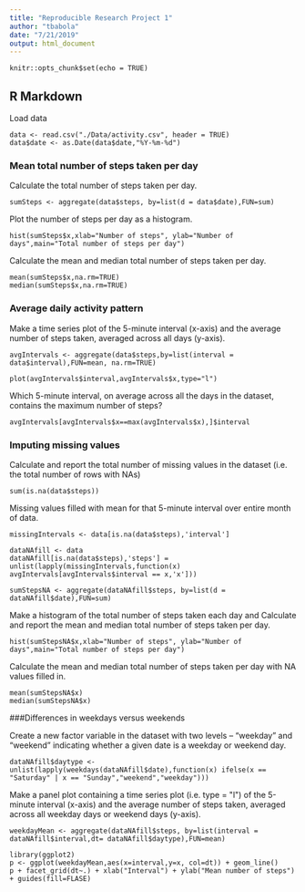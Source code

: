 ```yaml
---
title: "Reproducible Research Project 1"
author: "tbabola"
date: "7/21/2019"
output: html_document
---
```


```{r setup, include=FALSE}
knitr::opts_chunk$set(echo = TRUE)
```

## R Markdown

Load data

```{r}
data <- read.csv("./Data/activity.csv", header = TRUE)
data$date <- as.Date(data$date,"%Y-%m-%d")
```

### Mean total number of steps taken per day

Calculate the total number of steps taken per day.
```{r}
sumSteps <- aggregate(data$steps, by=list(d = data$date),FUN=sum)
```

Plot the number of steps per day as a histogram.
```{r stepsHist, echo=FALSE}
hist(sumSteps$x,xlab="Number of steps", ylab="Number of days",main="Total number of steps per day")
```

Calculate the mean and median total number of steps taken per day.
```{r}
mean(sumSteps$x,na.rm=TRUE)
median(sumSteps$x,na.rm=TRUE)
```


### Average daily activity pattern

Make a time series plot of the 5-minute interval (x-axis) and the average number of steps taken, averaged across all days (y-axis).

```{r}
avgIntervals <- aggregate(data$steps,by=list(interval = data$interval),FUN=mean, na.rm=TRUE)
```
```{r avgInts, echo=FALSE}
plot(avgIntervals$interval,avgIntervals$x,type="l")
```

Which 5-minute interval, on average across all the days in the dataset, contains the maximum number of steps?
```{r}
avgIntervals[avgIntervals$x==max(avgIntervals$x),]$interval
```


### Imputing missing values
Calculate and report the total number of missing values in the dataset (i.e. the total number of rows with NAs)

```{r}
sum(is.na(data$steps))
```

Missing values filled with mean for that 5-minute interval over entire month of data.

```{r}
missingIntervals <- data[is.na(data$steps),'interval']

dataNAfill <- data
dataNAfill[is.na(data$steps),'steps'] = unlist(lapply(missingIntervals,function(x) avgIntervals[avgIntervals$interval == x,'x']))

sumStepsNA <- aggregate(dataNAfill$steps, by=list(d = dataNAfill$date),FUN=sum)
```

Make a histogram of the total number of steps taken each day and Calculate and report the mean and median total number of steps taken per day.


```{r stepsHist2, echo=FALSE}
hist(sumStepsNA$x,xlab="Number of steps", ylab="Number of days",main="Total number of steps per day")
```

Calculate the mean and median total number of steps taken per day with NA values filled in.
```{r}
mean(sumStepsNA$x)
median(sumStepsNA$x)
```

###Differences in weekdays versus weekends

Create a new factor variable in the dataset with two levels – “weekday” and “weekend” indicating whether a given date is a weekday or weekend day.
```{r}
dataNAfill$daytype <- unlist(lapply(weekdays(dataNAfill$date),function(x) ifelse(x == "Saturday" | x == "Sunday","weekend","weekday")))
```

Make a panel plot containing a time series plot (i.e. type = "l") of the 5-minute interval (x-axis) and the average number of steps taken, averaged across all weekday days or weekend days (y-axis). 

```{r}
weekdayMean <- aggregate(dataNAfill$steps, by=list(interval = dataNAfill$interval,dt= dataNAfill$daytype),FUN=mean)
```

```{r weekdayPlot, echo=FALSE}
library(ggplot2)
p <- ggplot(weekdayMean,aes(x=interval,y=x, col=dt)) + geom_line()
p + facet_grid(dt~.) + xlab("Interval") + ylab("Mean number of steps") + guides(fill=FLASE)
```
